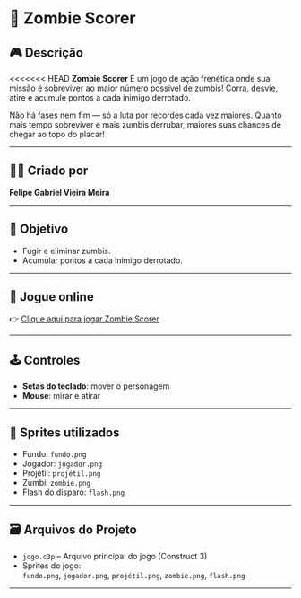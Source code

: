 # 🧟 Zombie Scorer

## 🎮 Descrição
<<<<<<< HEAD
**Zombie Scorer** 
É um jogo de ação frenética onde sua missão é sobreviver ao maior número possível de zumbis!
Corra, desvie, atire e acumule pontos a cada inimigo derrotado.

Não há fases nem fim — só a luta por recordes cada vez maiores.
Quanto mais tempo sobreviver e mais zumbis derrubar, maiores suas chances de chegar ao topo do placar!


---

## 🧑‍💻 Criado por
**Felipe Gabriel Vieira Meira**

---

## 🎯 Objetivo

- Fugir e eliminar zumbis.
- Acumular pontos a cada inimigo derrotado.

---

## 🔗 Jogue online
👉 [Clique aqui para jogar Zombie Scorer](https://felipe-gabriel-vieira.itch.io/zombie-scorer)

---

## 🕹️ Controles
- **Setas do teclado**: mover o personagem
- **Mouse**: mirar e atirar

---

## 🧱 Sprites utilizados
- Fundo: `fundo.png`
- Jogador: `jogador.png`
- Projétil: `projétil.png`
- Zumbi: `zombie.png`
- Flash do disparo: `flash.png`

---

## 🗃️ Arquivos do Projeto
- `jogo.c3p` – Arquivo principal do jogo (Construct 3)
- Sprites do jogo:  
  `fundo.png`, `jogador.png`, `projétil.png`, `zombie.png`, `flash.png`


---
